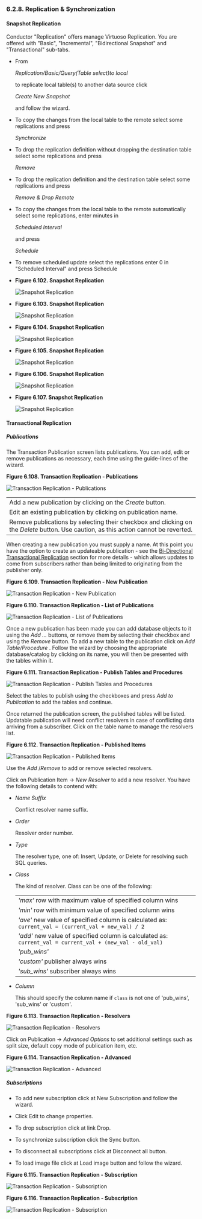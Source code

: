 <div id="replicationandsynchronization" class="section">

<div class="titlepage">

<div>

<div>

### 6.2.8. Replication & Synchronization

</div>

</div>

</div>

<div id="snapshotreplication" class="section">

<div class="titlepage">

<div>

<div>

#### Snapshot Replication

</div>

</div>

</div>

<div class="itemizedlist">

Conductor "Replication" offers manage Virtuoso Replication. You are
offered with "Basic", "Incremental", "Bidirectional Snapshot" and
"Transactional" sub-tabs.

<div class="itemizedlist">

- From

  <span class="emphasis">*Replication/Basic/Query(Table select)to
  local*</span>

  to replicate local table(s) to another data source click

  <span class="emphasis">*Create New Snapshot*</span>

  and follow the wizard.

- To copy the changes from the local table to the remote select some
  replications and press

  <span class="emphasis">*Synchronize*</span>

- To drop the replication definition without dropping the destination
  table select some replications and press

  <span class="emphasis">*Remove*</span>

- To drop the replication definition and the destination table select
  some replications and press

  <span class="emphasis">*Remove & Drop Remote*</span>

- To copy the changes from the local table to the remote automatically
  select some replications, enter minutes in

  <span class="emphasis">*Scheduled Interval*</span>

  and press

  <span class="emphasis">*Schedule*</span>

- To remove scheduled update select the replications enter 0 in
  "Scheduled Interval" and press Schedule

</div>

- <div class="figure-float">

  <div id="id15070" class="figure">

  **Figure 6.102. Snapshot Replication**

  <div class="figure-contents">

  <div class="mediaobject">

  ![Snapshot Replication](images/ui/replt_ss_01.png)

  </div>

  </div>

  </div>

    

  </div>

- <div class="figure-float">

  <div id="id15076" class="figure">

  **Figure 6.103. Snapshot Replication**

  <div class="figure-contents">

  <div class="mediaobject">

  ![Snapshot Replication](images/ui/replt_ss_add_01.png)

  </div>

  </div>

  </div>

    

  </div>

- <div class="figure-float">

  <div id="id15082" class="figure">

  **Figure 6.104. Snapshot Replication**

  <div class="figure-contents">

  <div class="mediaobject">

  ![Snapshot Replication](images/ui/replt_ss_add_02.png)

  </div>

  </div>

  </div>

    

  </div>

- <div class="figure-float">

  <div id="id15088" class="figure">

  **Figure 6.105. Snapshot Replication**

  <div class="figure-contents">

  <div class="mediaobject">

  ![Snapshot Replication](images/ui/replt_ss_add_03.png)

  </div>

  </div>

  </div>

    

  </div>

- <div class="figure-float">

  <div id="id15094" class="figure">

  **Figure 6.106. Snapshot Replication**

  <div class="figure-contents">

  <div class="mediaobject">

  ![Snapshot Replication](images/ui/replt_ss_add_05.png)

  </div>

  </div>

  </div>

    

  </div>

- <div class="figure-float">

  <div id="id15100" class="figure">

  **Figure 6.107. Snapshot Replication**

  <div class="figure-contents">

  <div class="mediaobject">

  ![Snapshot Replication](images/ui/replt_ss_add_06.png)

  </div>

  </div>

  </div>

    

  </div>

</div>

</div>

<div id="transactionalreplication" class="section">

<div class="titlepage">

<div>

<div>

#### Transactional Replication

</div>

</div>

</div>

<div id="publications" class="section">

<div class="titlepage">

<div>

<div>

##### Publications

</div>

</div>

</div>

The Transaction Publication screen lists publications. You can add, edit
or remove publications as necessary, each time using the guide-lines of
the wizard.

<div class="figure-float">

<div id="id15110" class="figure">

**Figure 6.108. Transaction Replication - Publications**

<div class="figure-contents">

<div class="mediaobject">

![Transaction Replication - Publications](images/ui/repltranspub001.png)

</div>

</div>

</div>

  

</div>

|                                                                                                                                                                    |
|--------------------------------------------------------------------------------------------------------------------------------------------------------------------|
| Add a new publication by clicking on the <span class="emphasis">*Create*</span> button.                                                                            |
| Edit an existing publication by clicking on publication name.                                                                                                      |
| Remove publications by selecting their checkbox and clicking on the <span class="emphasis">*Delete*</span> button. Use caution, as this action cannot be reverted. |

When creating a new publication you must supply a name. At this point
you have the option to create an updateable publication - see the
<a href="bidirtransrepl.html" class="link"
title="13.3.6. Bi-Directional Transactional Replication">Bi-Directional
Transactional Replication</a> section for more details - which allows
updates to come from subscribers rather than being limited to
originating from the publisher only.

<div class="figure-float">

<div id="id15123" class="figure">

**Figure 6.109. Transaction Replication - New Publication**

<div class="figure-contents">

<div class="mediaobject">

![Transaction Replication - New
Publication](images/ui/repltranspub002.png)

</div>

</div>

</div>

  

</div>

<div class="figure-float">

<div id="id15128" class="figure">

**Figure 6.110. Transaction Replication - List of Publications**

<div class="figure-contents">

<div class="mediaobject">

![Transaction Replication - List of
Publications](images/ui/repltranspub002a.png)

</div>

</div>

</div>

  

</div>

Once a new publication has been made you can add database objects to it
using the <span class="emphasis">*Add ...*</span> buttons, or remove
them by selecting their checkbox and using the
<span class="emphasis">*Remove*</span> button. To add a new table to the
publication click on <span class="emphasis">*Add Table/Procedure*</span>
. Follow the wizard by choosing the appropriate database/catalog by
clicking on its name, you will then be presented with the tables within
it.

<div class="figure-float">

<div id="id15137" class="figure">

**Figure 6.111. Transaction Replication - Publish Tables and
Procedures**

<div class="figure-contents">

<div class="mediaobject">

![Transaction Replication - Publish Tables and
Procedures](images/ui/repltranspub003.png)

</div>

</div>

</div>

  

</div>

Select the tables to publish using the checkboxes and press
<span class="emphasis">*Add to Publication*</span> to add the tables and
continue.

Once returned the publication screen, the published tables will be
listed. Updatable publication will need conflict resolvers in case of
conflicting data arriving from a subscriber. Click on the table name to
manage the resolvers list.

<div class="figure-float">

<div id="id15145" class="figure">

**Figure 6.112. Transaction Replication - Published Items**

<div class="figure-contents">

<div class="mediaobject">

![Transaction Replication - Published
Items](images/ui/repltranspub004.png)

</div>

</div>

</div>

  

</div>

Use the <span class="emphasis">*Add*</span>
/<span class="emphasis">*Remove*</span> to add or remove selected
resolvers.

Click on Publication Item -\> <span class="emphasis">*New
Resolver*</span> to add a new resolver. You have the following details
to contend with:

<div class="itemizedlist">

- <span class="emphasis">*Name Suffix*</span>

  Conflict resolver name suffix.

- <span class="emphasis">*Order*</span>

  Resolver order number.

- <span class="emphasis">*Type*</span>

  The resolver type, one of: Insert, Update, or Delete for resolving
  such SQL queries.

- <span class="emphasis">*Class*</span>

  The kind of resolver. Class can be one of the following:

  |                                                                                                                                          |
  |------------------------------------------------------------------------------------------------------------------------------------------|
  | <span class="emphasis">*'max'*</span> row with maximum value of specified column wins                                                    |
  | <span class="emphasis">*'min'*</span> row with minimum value of specified column wins                                                    |
  | <span class="emphasis">*'ave'*</span> new value of specified column is calculated as: `current_val = (current_val + new_val) / 2`        |
  | <span class="emphasis">*'add'*</span> new value of specified column is calculated as: `current_val = current_val + (new_val - old_val) ` |
  | <span class="emphasis">*'pub_wins'*</span>                                                                                               |
  | <span class="emphasis">*'custom'*</span> publisher always wins                                                                           |
  | <span class="emphasis">*'sub_wins'*</span> subscriber always wins                                                                        |

- <span class="emphasis">*Column*</span>

  This should specify the column name if `class` is not one of
  'pub_wins', 'sub_wins' or 'custom'.

</div>

<div class="figure-float">

<div id="id15194" class="figure">

**Figure 6.113. Transaction Replication - Resolvers**

<div class="figure-contents">

<div class="mediaobject">

![Transaction Replication - Resolvers](images/ui/repltranspub006.png)

</div>

</div>

</div>

  

</div>

Click on Publication -\> <span class="emphasis">*Advanced
Options*</span> to set additional settings such as split size, default
copy mode of publication item, etc.

<div class="figure-float">

<div id="id15201" class="figure">

**Figure 6.114. Transaction Replication - Advanced**

<div class="figure-contents">

<div class="mediaobject">

![Transaction Replication - Advanced](images/ui/repltranspub005.png)

</div>

</div>

</div>

  

</div>

</div>

<div id="subscriptions" class="section">

<div class="titlepage">

<div>

<div>

##### Subscriptions

</div>

</div>

</div>

<div class="itemizedlist">

- To add new subscription click at New Subscription and follow the
  wizard.

- Click Edit to change properties.

- To drop subscription click at link Drop.

- To synchronize subscription click the Sync button.

- To disconnect all subscriptions click at Disconnect all button.

- To load image file click at Load image button and follow the wizard.

</div>

<div class="figure-float">

<div id="id15221" class="figure">

**Figure 6.115. Transaction Replication - Subscription**

<div class="figure-contents">

<div class="mediaobject">

![Transaction Replication -
Subscription](images/ui/replt_trans_sub_01.png)

</div>

</div>

</div>

  

</div>

<div class="figure-float">

<div id="id15226" class="figure">

**Figure 6.116. Transaction Replication - Subscription**

<div class="figure-contents">

<div class="mediaobject">

![Transaction Replication -
Subscription](images/ui/replt_trans_sub_02.png)

</div>

</div>

</div>

  

</div>

</div>

</div>

</div>
